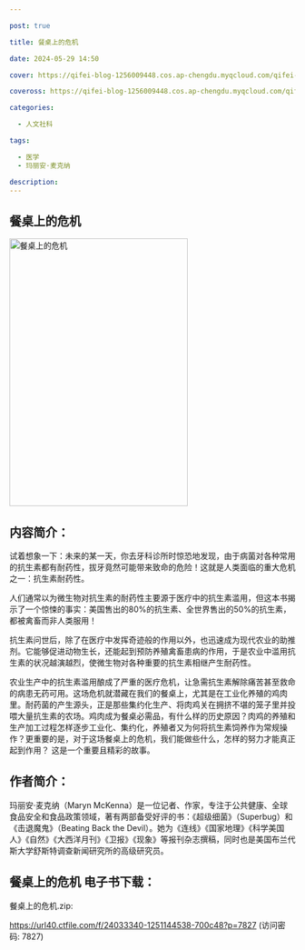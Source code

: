```yaml
---

post: true

title: 餐桌上的危机

date: 2024-05-29 14:50

cover: https://qifei-blog-1256009448.cos.ap-chengdu.myqcloud.com/qifei-blog/65878a5bc458853aef33ec55.jpg

coveross: https://qifei-blog-1256009448.cos.ap-chengdu.myqcloud.com/qifei-blog/65878a5bc458853aef33ec55.jpg

categories:

  - 人文社科

tags:

  - 医学
  - 玛丽安·麦克纳

description:
---
```


## 餐桌上的危机
<img alt="餐桌上的危机" class="aligncenter loaded" data-was-processed="true" decoding="async" fetchpriority="high" height="471" src="https://qifei-blog-1256009448.cos.ap-chengdu.myqcloud.com/qifei-blog/65878a5bc458853aef33ec55.jpg" style="cursor: zoom-in;" width="314"/>

## 内容简介：

试着想象一下：未来的某一天，你去牙科诊所时惊恐地发现，由于病菌对各种常用的抗生素都有耐药性，拔牙竟然可能带来致命的危险！这就是人类面临的重大危机之一：抗生素耐药性。

人们通常以为微生物对抗生素的耐药性主要源于医疗中的抗生素滥用，但这本书揭示了一个惊悚的事实：美国售出的80%的抗生素、全世界售出的50%的抗生素，都被禽畜而非人类服用！

抗生素问世后，除了在医疗中发挥奇迹般的作用以外，也迅速成为现代农业的助推剂。它能够促进动物生长，还能起到预防养殖禽畜患病的作用，于是农业中滥用抗生素的状况越演越烈，使微生物对各种重要的抗生素相继产生耐药性。

农业生产中的抗生素滥用酿成了严重的医疗危机，让急需抗生素解除痛苦甚至救命的病患无药可用。这场危机就潜藏在我们的餐桌上，尤其是在工业化养殖的鸡肉里。耐药菌的产生源头，正是那些集约化生产、将肉鸡关在拥挤不堪的笼子里并投喂大量抗生素的农场。鸡肉成为餐桌必需品，有什么样的历史原因？肉鸡的养殖和生产加工过程怎样逐步工业化、集约化，养殖者又为何将抗生素饲养作为常规操作？更重要的是，对于这场餐桌上的危机，我们能做些什么，怎样的努力才能真正起到作用？ 这是一个重要且精彩的故事。

## 作者简介：

玛丽安·麦克纳（Maryn McKenna）是一位记者、作家，专注于公共健康、全球食品安全和食品政策领域，著有两部备受好评的书：《超级细菌》（Superbug）和《击退魔鬼》（Beating Back the Devil）。她为《连线》《国家地理》《科学美国人》《自然》《大西洋月刊》《卫报》《现象》等报刊杂志撰稿，同时也是美国布兰代斯大学舒斯特调查新闻研究所的高级研究员。

## 餐桌上的危机 电子书下载：

餐桌上的危机.zip: 

https://url40.ctfile.com/f/24033340-1251144538-700c48?p=7827 (访问密码: 7827)
